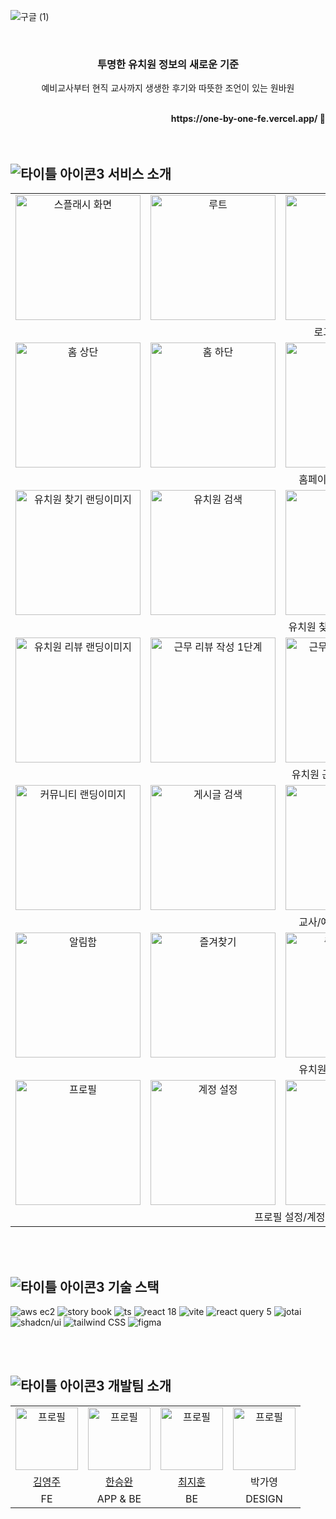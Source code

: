 

![구글 (1)](https://github.com/user-attachments/assets/dd908832-99fa-49c7-85c5-a1af94855423)


<br>


<h3 align="center">투명한 유치원 정보의 새로운 기준</h3>
<p align="center">예비교사부터 현직 교사까지 생생한 후기와 따뜻한 조언이 있는 원바원</p>

<br>


<div align="right">
    <strong>https://one-by-one-fe.vercel.app/ 🔗</strong><br>
</div>

<br>
<br>

## ![타이틀 아이콘3](https://github.com/user-attachments/assets/0f1d39fc-f6ed-43b4-809e-97f33e104da2) <span>서비스 소개</span>

<table align="center">
    <tr align="center">
        <td><img src="https://github.com/user-attachments/assets/55e1b683-c211-432c-8919-d8a521c6fd4e" alt="스플래시 화면" width="200" /></td>
        <td><img src="https://github.com/user-attachments/assets/77e20f9a-5c95-44e7-9ab1-6271f494b844" alt="루트" width="200" /></td>
        <td><img src="https://github.com/user-attachments/assets/e114b7d5-9f2c-4051-85b2-b8a169ce2f4e" alt="회원가입" width="200" /></td>
        <td colspan="2" align="left">- kakao, naver, apple 간편로그인<br>- 이메일 로그인, 회원가입<br>- 이메일 비밀번호 찾기<br>- 사용자 닉네임/교사 유형 설정</td>
    </tr>
    <tr align="center">
        <td colspan="5">로그인/회원가입</td>
    </tr>
      <tr align="center">
        <td><img src="https://github.com/user-attachments/assets/5f14fe1c-14fd-43b0-88f0-37609085ba1c" alt="홈 상단" width="200" /></td>
        <td><img src="https://github.com/user-attachments/assets/5c7a5c70-8146-4795-8e1c-38abfd1b2ead" alt="홈 하단" width="200" /></td>
        <td><img src="https://github.com/user-attachments/assets/be77fd34-2fb7-43b2-95c9-7de2a35f2908" alt="바로가기" width="200" /></td>
        <td colspan="2" align="left">- 최신 공지사항 확인<br>- 상단바 알림함 확인<br>- top3 인기 게시글 보기<br>- 즐겨찾는 페이지를 바로가기 간편 설정</td>
    </tr>
      <tr align="center">
        <td colspan="5">홈페이지/페이지 북마크</td>
    </tr>
      <tr align="center">
        <td><img src="https://github.com/user-attachments/assets/d3416f47-9844-4a12-99a3-0076aa015771" alt="유치원 찾기 랜딩이미지" width="200" /></td>
        <td><img src="https://github.com/user-attachments/assets/5bd22475-f7f6-45de-90a2-35b459c54cad" alt="유치원 검색" width="200" /></td>
        <td><img src="https://github.com/user-attachments/assets/49ccef68-a9d4-4bcb-b6fe-a7dfa46e6bf4" alt="유치원 상세" width="200" /></td>
        <td colspan="2" align="left">- 내 위치 주변 유치원 찾기<br>- 유치원 검색<br>- 유치원 정보 상세보기<br>* 위치, 설립 유형, 학급 수, 유아 수, 전화번호, 홈페이지<br>- 북마크 버튼을 눌러 관심있는 유치원 즐겨찾기</td>
    </tr>
      <tr align="center">
        <td colspan="5">유치원 찾기/유치원 상세정보</td>
    </tr>
    </tr>
      <tr align="center">
        <td><img src="https://github.com/user-attachments/assets/926cb80d-48f4-4feb-b3a7-0b980b412e70" alt="유치원 리뷰 랜딩이미지" width="200" /></td>
        <td><img src="https://github.com/user-attachments/assets/88a828b6-b0a2-45e4-af35-84639b486c4d" alt="근무 리뷰 작성 1단계" width="200" /></td>
        <td><img src="https://github.com/user-attachments/assets/70936113-6dc4-483c-92f0-b7fb42ae61d2" alt="근무 리뷰 작성 2단계" width="200" /></td>
        <td colspan="2" align="left">- 근무 리뷰/실습 리뷰 별로 평점 확인<br>- 추천순/최신순 리뷰 보기<br>- 도움되는 리뷰 추천<br>- 항목 별 평점과 한줄 평가 작성</td>
    </tr>
      <tr align="center">
        <td colspan="5">유치원 근무 리뷰/실습 리뷰</td>
    </tr>
    </tr>
      <tr align="center">
        <td><img src="https://github.com/user-attachments/assets/fac1edf5-2a49-4d67-a206-d6ebbc6fea8c" alt="커뮤니티 랜딩이미지" width="200" /></td>
        <td><img src="https://github.com/user-attachments/assets/596cebe7-9c81-4966-95ad-e957913f6e68" alt="게시글 검색" width="200" /></td>
        <td><img src="https://github.com/user-attachments/assets/24bdd310-4e76-4802-b711-e8c6dc16bfa4" alt="게시글" width="200" /></td>
        <td colspan="2" align="left">- top10 인기 게시글 보기<br>- 교사/예비교사 별 맞춤 카테고리<br>- 게시글 검색<br>- 도움되는 게시글 추천<br>- 댓글 및 대댓글 작성으로 유저 간 소통<br>- 부적절한 댓글/게시글 신고</td>
    </tr>
      <tr align="center">
        <td colspan="5">교사/예비교사 커뮤니티</td>
    </tr>
    </tr>
      <tr align="center">
        <td><img src="https://github.com/user-attachments/assets/62543b97-310c-4c51-a45e-31b636a196c6" alt="알림함" width="200" /></td>
        <td><img src="https://github.com/user-attachments/assets/a004cc5a-22ca-4540-a91a-eea057be100c" alt="즐겨찾기" width="200" /></td>
        <td><img src="https://github.com/user-attachments/assets/043dd219-eb50-47e5-a7bd-98d4588a6851" alt="즐겨찾기 없음" width="200" /></td>
        <td colspan="2" align="left">- 알림함에서 소식 확인<br>- 즐겨찾기한 유치원을 클릭해 바로가기</td>
    </tr>
      <tr align="center">
        <td colspan="5">유치원 즐겨찾기/알림함</td>
    </tr>
    </tr>
      <tr align="center">
        <td><img src="https://github.com/user-attachments/assets/1e536263-2fed-4328-b441-c695836ccd79" alt="프로필" width="200" /></td>
        <td><img src="https://github.com/user-attachments/assets/ea10ea45-1a71-4f7b-8651-3c5011eb5f2c" alt="계정 설정" width="200" /></td>
        <td><img src="https://github.com/user-attachments/assets/371b0ab3-f017-4ab4-bfe0-fd3dc160e0a8" alt="프로필 설정" width="200" /></td>
        <td><img src="https://github.com/user-attachments/assets/62dbda75-b642-43bd-9151-a77d27804984" alt="내가 작성한 리뷰 관리" width="200" /></td>
        <td><img src="https://github.com/user-attachments/assets/d49f6d71-2a7e-4013-89d7-a7544745f033" alt="서비스 문의" width="200" /></td>
    </tr>
      <tr align="center">
        <td colspan="5">프로필 설정/계정 설정/리뷰 관리/서비스 문의</td>
    </tr>
</table>


<br>
<br>

## ![타이틀 아이콘3](https://github.com/user-attachments/assets/0f1d39fc-f6ed-43b4-809e-97f33e104da2) <span>기술 스택</span>
![aws ec2](https://img.shields.io/badge/aws-ec2-ffffff?style=for-the-badge)
![story book](https://img.shields.io/badge/StoryBook-FF4785?style=for-the-badge&logo=storybook&logoColor=white) 
![ts](https://img.shields.io/badge/TypeScript-007ACC?style=for-the-badge&logo=typescript&logoColor=white)
![react 18](https://img.shields.io/badge/React18-000000?style=for-the-badge&logo=react&logoColor=61DAFB) 
![vite](https://img.shields.io/badge/Vite-646CFF?style=for-the-badge&logo=vite&logoColor=yellow)
![react query 5](https://img.shields.io/badge/ReactQuery5-FF4154?style=for-the-badge&logo=reactquery&logoColor=white) 
![jotai](https://img.shields.io/badge/jotai-272934?style=for-the-badge)
![shadcn/ui](https://img.shields.io/badge/shadcn/ui-000000?style=for-the-badge&logo=shadcnui&logoColor=white) 
![tailwind CSS](https://img.shields.io/badge/Tailwind_CSS-38B2AC?style=for-the-badge&logo=tailwind-css&logoColor=white)
![figma](https://img.shields.io/badge/figma-F24E1E?style=for-the-badge&logo=figma&logoColor=black)

<br>
<br>

## ![타이틀 아이콘3](https://github.com/user-attachments/assets/0f1d39fc-f6ed-43b4-809e-97f33e104da2) 개발팀 소개

<table align="center">
    <tr align="center">
        <td><img src="https://avatars.githubusercontent.com/u/168513336?v=4" alt="프로필" width="100" /></td>
        <td><img src="https://avatars.githubusercontent.com/u/89853084?v=4" alt="프로필" width="100" /></td>
        <td><img src="https://avatars.githubusercontent.com/u/86885227?v=4" alt="프로필" width="100" /></td>
        <td><img src="https://encrypted-tbn1.gstatic.com/images?q=tbn:ANd9GcSIgvQ-fnIHtz8P6ROFWhrtybflnPZUO0Rx0QyKeyZktl7WWmIO" alt="프로필" width="100" /></td>
    </tr>
    <tr align="center">
        <td><a href="https://github.com/0zuth">김영주</a></td>
        <td><a href="https://github.com/Pinkippo">한승완</a></td>
        <td><a href="https://github.com/wngns1101">최지훈</a></td>
        <td>박가영</td>
    </tr>
      <tr align="center" >
        <td>FE</td>
        <td>APP & BE</td>
        <td>BE</td>
        <td>DESIGN</td>
    </tr>
</table>

<br>


